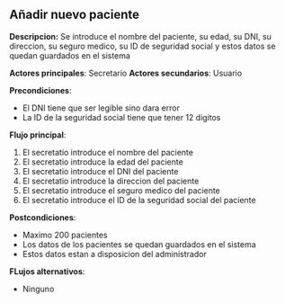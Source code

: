 ## Añadir nuevo paciente

**Descripcion:** Se introduce el nombre del paciente, su edad, su DNI, su direccion, su seguro medico, su ID de seguridad social y estos datos se quedan guardados en el sistema

**Actores principales**: Secretario
**Actores secundarios**: Usuario

**Precondiciones**: 

* El DNI tiene que ser legible sino dara error
* La ID de la seguridad social tiene que tener 12 digitos

**Flujo principal**:
1. El secretatio introduce el nombre del paciente
1. El secretatio introduce la edad del paciente
1. El secretatio introduce el DNI del paciente
1. El secretatio introduce la direccion del paciente
1. El secretatio introduce el seguro medico del paciente
1. El secretatio introduce el ID de la seguridad social del paciente


**Postcondiciones**: 

* Maximo 200 pacientes
* Los datos de los pacientes se quedan guardados en el sistema
* Estos datos estan a disposicion del administrador


**FLujos alternativos**:

* Ninguno
